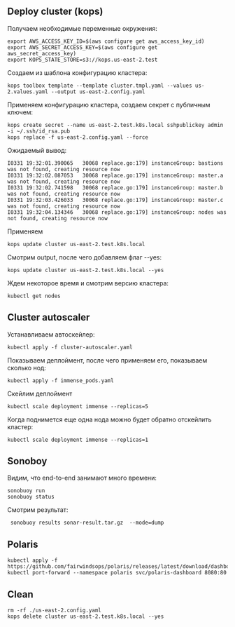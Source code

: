 
## Deploy cluster (kops)

Получаем необходимые переменные окружения:
```
export AWS_ACCESS_KEY_ID=$(aws configure get aws_access_key_id)
export AWS_SECRET_ACCESS_KEY=$(aws configure get aws_secret_access_key)
export KOPS_STATE_STORE=s3://kops.us-east-2.test
```

Создаем из шаблона конфигурацию кластера:
```
kops toolbox template --template cluster.tmpl.yaml --values us-2.values.yaml --output us-east-2.config.yaml
```

Применяем конфигурацию кластера, создаем секрет с публичным ключем:
```
kops create secret --name us-east-2.test.k8s.local sshpublickey admin -i ~/.ssh/id_rsa.pub
kops replace -f us-east-2.config.yaml --force
```

Ожидаемый вывод:
```
I0331 19:32:01.390065   30068 replace.go:179] instanceGroup: bastions was not found, creating resource now
I0331 19:32:02.087053   30068 replace.go:179] instanceGroup: master.a was not found, creating resource now
I0331 19:32:02.741598   30068 replace.go:179] instanceGroup: master.b was not found, creating resource now
I0331 19:32:03.426033   30068 replace.go:179] instanceGroup: master.c was not found, creating resource now
I0331 19:32:04.134346   30068 replace.go:179] instanceGroup: nodes was not found, creating resource now
```

Применяем

```
kops update cluster us-east-2.test.k8s.local
```

Смотрим output, после чего добавляем флаг --yes:
```
kops update cluster us-east-2.test.k8s.local --yes
```
Ждем некоторое время и смотрим версию кластера:
```
kubectl get nodes 
```

## Cluster autoscaler

Устанавливаем автоскейлер:
```
kubectl apply -f cluster-autoscaler.yaml       
```

Показываем деплоймент, после чего применяем его, показываем сколько нод:
```
kubectl apply -f immense_pods.yaml 
```

Скейлим деплоймент
```
kubectl scale deployment immense --replicas=5    
```

Когда поднимется еще одна нода можно будет обратно отскейлить кластер:
```
kubectl scale deployment immense --replicas=1
```


## Sonoboy

Видим, что end-to-end занимают много времени:
```
sonobuoy run
sonobuoy status  
```

Смотрим результат:
```
 sonobuoy results sonar-result.tar.gz  --mode=dump  
```

## Polaris

```
kubectl apply -f https://github.com/fairwindsops/polaris/releases/latest/download/dashboard.yaml
kubectl port-forward --namespace polaris svc/polaris-dashboard 8080:80
```

##  Clean

```
rm -rf ./us-east-2.config.yaml
kops delete cluster us-east-2.test.k8s.local --yes
```